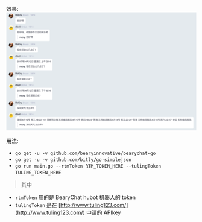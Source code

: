 效果: ![](./screenshots/tuling-demo.png)

用法: 
* `go get -u -v github.com/bearyinnovative/bearychat-go`
* `go get -u -v github.com/bitly/go-simplejson`
* `go run main.go --rtmToken RTM_TOKEN_HERE --tulingToken TULING_TOKEN_HERE`

> 其中 
* `rtmToken` 用的是 BearyChat hubot 机器人的 token
* `tulingToken` 是在 [http://www.tuling123.com/](http://www.tuling123.com/) 申请的 APIkey
